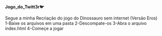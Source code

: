 **Jogo_do_Twitt3r**🐦

Segue a minha Recriação do jogo do Dinossauro sem internet (Versão Eros) 
1-Baixe os arquivos em uma pasta
2-Descompate-os
3-Abra o arquivo index.html 
4-Começe a jogar
